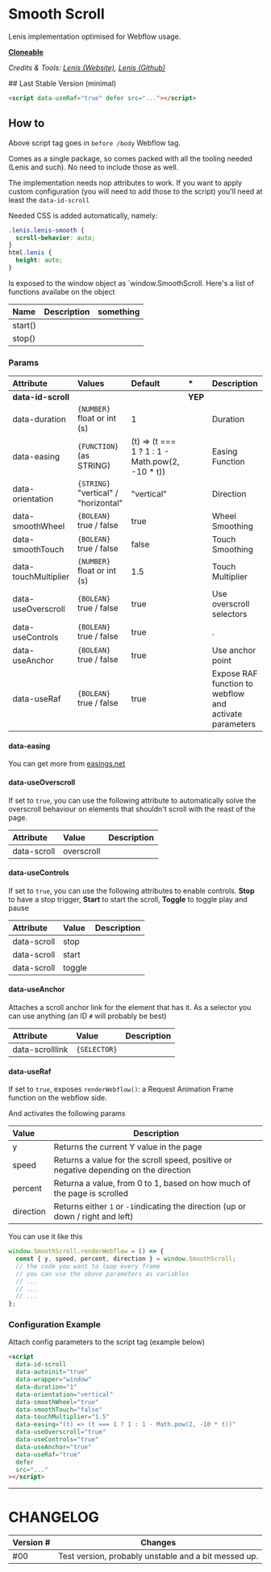 # Smooth Scroll

Lenis implementation optimised for Webflow usage.

[**Cloneable**](/)

_Credits & Tools: [Lenis (Website)](https://lenis.studiofreight.com/), [Lenis (Github)](https://github.com/studio-freight/lenis)_

## Last Stable Version (minimal)

```html
<script data-useRaf="true" defer src="..."></script>
```

## How to

Above script tag goes in `before /body` Webflow tag.

Comes as a single package, so comes packed with all the tooling needed (Lenis and such). No need to include those as well.

The implementation needs nop attributes to work. If you want to apply custom configuration (you will need to add those to the script) you'll need at least the `data-id-scroll`

Needed CSS is added automatically, namely:

```css
.lenis.lenis-smooth {
  scroll-behavior: auto;
}
html.lenis {
  height: auto;
}
```

Is exposed to the window object as `window.SmoothScroll. Here's a list of functions availabe on the object

| Name    | Description | something |
| :------ | :---------- | :-------- |
| start() |             |           |
| stop()  |             |           |

### Params

| Attribute            | Values                               | Default                                          | \*      | Description                                            |
| :------------------- | :----------------------------------- | :----------------------------------------------- | :------ | :----------------------------------------------------- |
| **data-id-scroll**   |                                      |                                                  | **YEP** |                                                        |
| data-duration        | `{NUMBER}` float or int (s)          | 1                                                |         | Duration                                               |
| data-easing          | `{FUNCTION}` (as STRING)             | (t) => (t === 1 ? 1 : 1 - Math.pow(2, -10 \* t)) |         | Easing Function                                        |
| data-orientation     | `{STRING}` "vertical" / "horizontal" | "vertical"                                       |         | Direction                                              |
| data-smoothWheel     | `{BOLEAN}` true / false              | true                                             |         | Wheel Smoothing                                        |
| data-smoothTouch     | `{BOLEAN}` true / false              | false                                            |         | Touch Smoothing                                        |
| data-touchMultiplier | `{NUMBER}` float or int (s)          | 1.5                                              |         | Touch Multiplier                                       |
| data-useOverscroll   | `{BOLEAN}` true / false              | true                                             |         | Use overscroll selectors                               |
| data-useControls     | `{BOLEAN}` true / false              | true                                             |         | .                                                      |
| data-useAnchor       | `{BOLEAN}` true / false              | true                                             |         | Use anchor point                                       |
| data-useRaf          | `{BOLEAN}` true / false              | true                                             |         | Expose RAF function to webflow and activate parameters |

<!-- #### Long Description -->

#### data-easing

You can get more from [easings.net](https://easings.net/)

#### data-useOverscroll

If set to `true`, you can use the following attribute to automatically solve the overscroll behaviour on elements that shouldn't scroll with the reast of the page.

| Attribute   | Value      | Description |
| :---------- | :--------- | :---------- |
| data-scroll | overscroll |             |

#### data-useControls

If set to `true`, you can use the following attributes to enable controls.
**Stop** to have a stop trigger, **Start** to start the scroll, **Toggle** to toggle play and pause

| Attribute   | Value  | Description |
| :---------- | :----- | :---------- |
| data-scroll | stop   |             |
| data-scroll | start  |             |
| data-scroll | toggle |             |

#### data-useAnchor

Attaches a scroll anchor link for the element that has it. As a selector you can use anything (an ID `#` will probably be best)

| Attribute       | Value        | Description |
| :-------------- | :----------- | :---------- |
| data-scrolllink | `{SELECTOR}` |             |

#### data-useRaf

If set to `true`, exposes `renderWebflow()`: a Request Animation Frame function on the webflow side.

And activates the following params

| Value     | Description                                                                           |
| :-------- | ------------------------------------------------------------------------------------- |
| y         | Returns the current Y value in the page                                               |
| speed     | Returns a value for the scroll speed, positive or negative depending on the direction |
| percent   | Returna a value, from 0 to 1, based on how much of the page is scrolled               |
| direction | Returns either `1` or `-1`indicating the direction (up or down / right and left)      |

You can use it like this

```js
window.SmoothScroll.renderWebflow = () => {
  const { y, speed, percent, direction } = window.SmoothScroll;
  // the code you want to loop every frame
  // you can use the above parameters as variables
  // ...
  // ...
  // ...
};
```

### Configuration Example

Attach config parameters to the script tag (example below)

```html
<script
  data-id-scroll
  data-autoinit="true"
  data-wrapper="window"
  data-duration="1"
  data-orientation="vertical"
  data-smoothWheel="true"
  data-smoothTouch="false"
  data-touchMultiplier="1.5"
  data-easing="(t) => (t === 1 ? 1 : 1 - Math.pow(2, -10 * t))"
  data-useOverscroll="true"
  data-useControls="true"
  data-useAnchor="true"
  data-useRaf="true"
  defer
  src="..."
></script>
```

---

# CHANGELOG

| Version # | Changes                                              |
| --------- | ---------------------------------------------------- |
| #00       | Test version, probably unstable and a bit messed up. |
